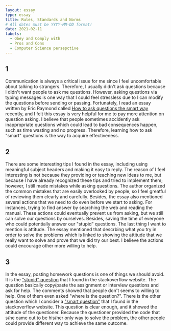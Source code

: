 ```yaml
---
layout: essay
type: essay
title: Rules, Standards and Norms
# All dates must be YYYY-MM-DD format!
date: 2021-02-11
labels:
  - Obey and Comply with
  - Pros and Cons
  - Computer Science persepctive
---
```


## 1

Communication is always a critical issue for me since I feel uncomfortable about talking to strangers. Therefore, I usually didn't ask questions because I didn't want people to ask me questions. However, asking questions via typing messages is one way that I could feel stressless due to I can modify the questions before sending or passing. Fortunately, I read an essay written by Eric Raymond called [How to ask questions the smart way](http://www.catb.org/esr/faqs/smart-questions.html) recently, and I felt this essay is very helpful for me to pay more attention on question asking. I believe that people sometimes accidently ask inappropriate questions which could lead to bad consequences happen, such as time wasting and no progress. Therefore, learning how to ask "smart" questions is the way to acquire effectiveness.

## 2

There are some interesting tips I found in the essay, including using meaningful subject headers and making it easy to reply. The reason of I feel interesting is not because they providing or teaching new ideas to me, but because I have already recognized these tips and tried to implement them; however, I still made mistakes while asking questions. The author organized the common mistakes that are easily overlooked by people, so I feel greatful of reviewing them clearly and carefully. Besides, the essay also mentioned several actions that we need to do even before we start to asking. For instances, trying to find answer by searching the web and reading the manual. These actions could eventually prevent us from asking, but we still can solve our questions by ourselves. Besides, saving the time of everyone who could potentially answer our "stupid" questions. The last thing I want to mention is attitude. The essay mentioned that descrbing what you try in order to solve the problems which is linked
to showing the attitude that we really want to solve and prove that we did try our best. I believe the actions could encourage other more willing to help.

## 3

In the essay, posting homework questions is one of things we should avoid. It is the ["stupid" question](https://stackoverflow.com/questions/23170022/summing-the-number-to-the-specified-value) that I found in the stackoverflow website. The question basically copy/paste the assignment or interview questions and ask for help. The comments showed that people don't seems to willing to help. One of them even asked "where is the question?".
There is the other question which I consider a ["smart question"](https://stackoverflow.com/questions/237104/how-do-i-check-if-an-array-includes-a-value-in-javascript) that I found in the stackoverflow website. This question is clear enough, and it showed the attitude of the questioner. Because the questioner provided the code that s/he came out to be his/her only way to solve the problem, the other people could provide different way to achieve the same outcome.


